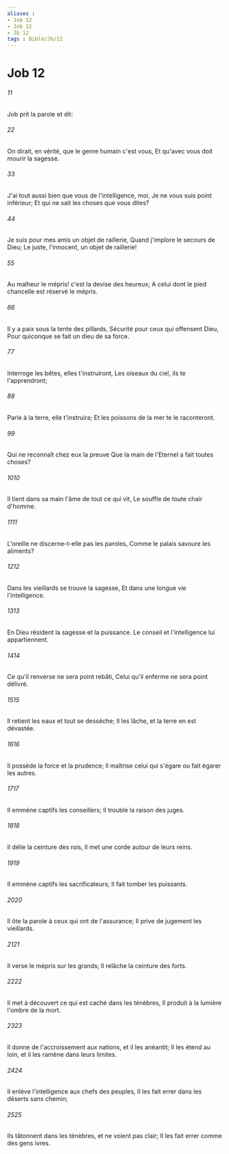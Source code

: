 ```yaml
---
aliases : 
- Job 12
- Job 12
- Jb 12
tags : Bible/Jb/12
---
```


# Job 12

###### 11
Job prit la parole et dit:
###### 22
On dirait, en vérité, que le genre humain c'est vous, Et qu'avec vous doit mourir la sagesse.
###### 33
J'ai tout aussi bien que vous de l'intelligence, moi, Je ne vous suis point inférieur; Et qui ne sait les choses que vous dites?
###### 44
Je suis pour mes amis un objet de raillerie, Quand j'implore le secours de Dieu; Le juste, l'innocent, un objet de raillerie!
###### 55
Au malheur le mépris! c'est la devise des heureux; A celui dont le pied chancelle est réservé le mépris.
###### 66
Il y a paix sous la tente des pillards, Sécurité pour ceux qui offensent Dieu, Pour quiconque se fait un dieu de sa force.
###### 77
Interroge les bêtes, elles t'instruiront, Les oiseaux du ciel, ils te l'apprendront;
###### 88
Parle à la terre, elle t'instruira; Et les poissons de la mer te le raconteront.
###### 99
Qui ne reconnaît chez eux la preuve Que la main de l'Eternel a fait toutes choses?
###### 1010
Il tient dans sa main l'âme de tout ce qui vit, Le souffle de toute chair d'homme.
###### 1111
L'oreille ne discerne-t-elle pas les paroles, Comme le palais savoure les aliments?
###### 1212
Dans les vieillards se trouve la sagesse, Et dans une longue vie l'intelligence.
###### 1313
En Dieu résident la sagesse et la puissance. Le conseil et l'intelligence lui appartiennent.
###### 1414
Ce qu'il renverse ne sera point rebâti, Celui qu'il enferme ne sera point délivré.
###### 1515
Il retient les eaux et tout se dessèche; Il les lâche, et la terre en est dévastée.
###### 1616
Il possède la force et la prudence; Il maîtrise celui qui s'égare ou fait égarer les autres.
###### 1717
Il emmène captifs les conseillers; Il trouble la raison des juges.
###### 1818
Il délie la ceinture des rois, Il met une corde autour de leurs reins.
###### 1919
Il emmène captifs les sacrificateurs; Il fait tomber les puissants.
###### 2020
Il ôte la parole à ceux qui ont de l'assurance; Il prive de jugement les vieillards.
###### 2121
Il verse le mépris sur les grands; Il relâche la ceinture des forts.
###### 2222
Il met à découvert ce qui est caché dans les ténèbres, Il produit à la lumière l'ombre de la mort.
###### 2323
Il donne de l'accroissement aux nations, et il les anéantit; Il les étend au loin, et il les ramène dans leurs limites.
###### 2424
Il enlève l'intelligence aux chefs des peuples, Il les fait errer dans les déserts sans chemin;
###### 2525
Ils tâtonnent dans les ténèbres, et ne voient pas clair; Il les fait errer comme des gens ivres.
